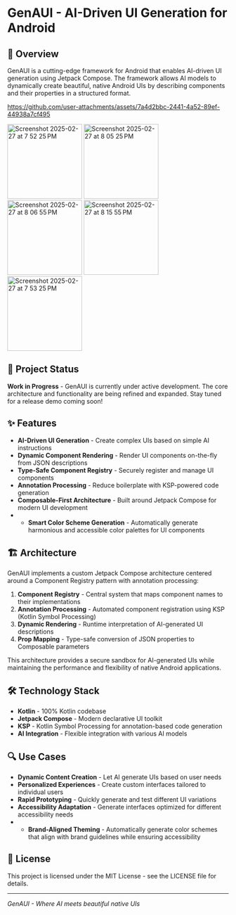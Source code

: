 # GenAUI - AI-Driven UI Generation for Android

## 🚀 Overview

GenAUI is a cutting-edge framework for Android that enables AI-driven UI generation using Jetpack Compose. The framework allows AI models to dynamically create beautiful, native Android UIs by describing components and their properties in a structured format.

https://github.com/user-attachments/assets/7a4d2bbc-2441-4a52-89ef-44938a7cf495

<img width="170" alt="Screenshot 2025-02-27 at 7 52 25 PM" src="https://github.com/user-attachments/assets/d9775230-9f79-43bc-92ef-5ee6e6118a23" />
<img width="170" alt="Screenshot 2025-02-27 at 8 05 25 PM" src="https://github.com/user-attachments/assets/fd20be6b-c536-427a-8e1e-fdfb9691d2b4" />
<img width="170" alt="Screenshot 2025-02-27 at 8 06 55 PM" src="https://github.com/user-attachments/assets/61d9db28-e481-4d12-88b0-9e0dabdbd7ee" />
<img width="170" alt="Screenshot 2025-02-27 at 8 15 55 PM" src="https://github.com/user-attachments/assets/f13d8379-7367-4ae6-aa53-850b2db76b04" />
<img width="170" alt="Screenshot 2025-02-27 at 7 53 25 PM" src="https://github.com/user-attachments/assets/ef8ca6e7-377f-4008-a578-b24d20c94f84" />

## 🚧 Project Status

**Work in Progress** - GenAUI is currently under active development. The core architecture and functionality are being refined and expanded. Stay tuned for a release demo coming soon!

## ✨ Features

- **AI-Driven UI Generation** - Create complex UIs based on simple AI instructions
- **Dynamic Component Rendering** - Render UI components on-the-fly from JSON descriptions
- **Type-Safe Component Registry** - Securely register and manage UI components
- **Annotation Processing** - Reduce boilerplate with KSP-powered code generation
- **Composable-First Architecture** - Built around Jetpack Compose for modern UI development
- - **Smart Color Scheme Generation** - Automatically generate harmonious and accessible color palettes for UI components


## 🏗️ Architecture

GenAUI implements a custom Jetpack Compose architecture centered around a Component Registry pattern with annotation processing:

1. **Component Registry** - Central system that maps component names to their implementations
2. **Annotation Processing** - Automated component registration using KSP (Kotlin Symbol Processing)
3. **Dynamic Rendering** - Runtime interpretation of AI-generated UI descriptions
4. **Prop Mapping** - Type-safe conversion of JSON properties to Composable parameters



This architecture provides a secure sandbox for AI-generated UIs while maintaining the performance and flexibility of native Android applications.

## 🛠️ Technology Stack

- **Kotlin** - 100% Kotlin codebase
- **Jetpack Compose** - Modern declarative UI toolkit
- **KSP** - Kotlin Symbol Processing for annotation-based code generation
- **AI Integration** - Flexible integration with various AI models

## 🔍 Use Cases

- **Dynamic Content Creation** - Let AI generate UIs based on user needs
- **Personalized Experiences** - Create custom interfaces tailored to individual users
- **Rapid Prototyping** - Quickly generate and test different UI variations
- **Accessibility Adaptation** - Generate interfaces optimized for different accessibility needs
- - **Brand-Aligned Theming** - Automatically generate color schemes that align with brand guidelines while ensuring accessibility

## 📜 License

This project is licensed under the MIT License - see the LICENSE file for details.

---

*GenAUI - Where AI meets beautiful native UIs* 
